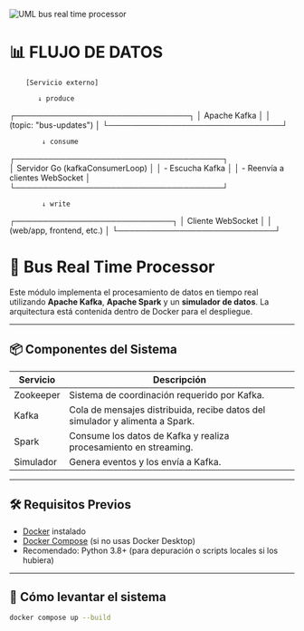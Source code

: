 ![UML bus real time processor](assets/arquitectura.png)



#  📊 FLUJO DE DATOS

        [Servicio externo]

           ↓ produce

   ┌───────────────────────────────┐
   │        Apache Kafka           │
   │    (topic: "bus-updates")     │
   └───────────────────────────────┘

            ↓ consume

┌─────────────────────────────────────┐  
│ Servidor Go (kafkaConsumerLoop)     │
│  - Escucha Kafka                    │
│  - Reenvía a clientes WebSocket     │
└─────────────────────────────────────┘

            ↓ write
            
   ┌────────────────────────────┐
   │    Cliente WebSocket       │
   │ (web/app, frontend, etc.)  │
   └────────────────────────────┘

# 🚌 Bus Real Time Processor

Este módulo implementa el procesamiento de datos en tiempo real utilizando **Apache Kafka**, **Apache Spark** y un **simulador de datos**. La arquitectura está contenida dentro de Docker para el despliegue.

---

## 📦 Componentes del Sistema

| Servicio     | Descripción                                                                 |
|--------------|------------------------------------------------------------------------------|
| Zookeeper    | Sistema de coordinación requerido por Kafka.                                |
| Kafka        | Cola de mensajes distribuida, recibe datos del simulador y alimenta a Spark.|
| Spark        | Consume los datos de Kafka y realiza procesamiento en streaming.            |
| Simulador    | Genera eventos y los envía a Kafka. |

---

## 🛠️ Requisitos Previos

- [Docker](https://www.docker.com/get-started) instalado
- [Docker Compose](https://docs.docker.com/compose/) (si no usas Docker Desktop)
- Recomendado: Python 3.8+ (para depuración o scripts locales si los hubiera)

---

## 🚀 Cómo levantar el sistema

```bash
docker compose up --build
